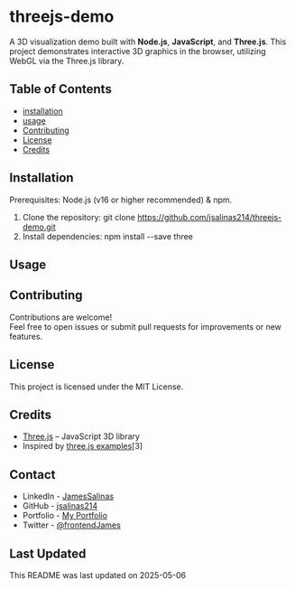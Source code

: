 # threejs-demo

A 3D visualization demo built with **Node.js**, **JavaScript**, and **Three.js**. This project demonstrates interactive 3D graphics in the browser, utilizing WebGL via the Three.js library.

## Table of Contents
- [installation](#installation)
- [usage](#usage)
- [Contributing](#contributing)
- [License](#license)
- [Credits](#credits)

## Installation

Prerequisites: Node.js (v16 or higher recommended) & npm.

1. Clone the repository: git clone https://github.com/jsalinas214/threejs-demo.git
2. Install dependencies: npm install --save three 

## Usage

## Contributing

Contributions are welcome!  
Feel free to open issues or submit pull requests for improvements or new features.

## License

This project is licensed under the MIT License.

## Credits

- [Three.js](https://threejs.org/) – JavaScript 3D library
- Inspired by [three.js examples](https://github.com/mrdoob/three.js/blob/dev/README.md)[3]

## Contact 

- LinkedIn - [JamesSalinas](https://www.linkedin.com/in/james-salinas-06a505199)
- GitHub - [jsalinas214](https://www.github.com/jsalinas214) 
- Portfolio - [My Portfolio](http://james-salinas.com/)
- Twitter - [@frontendJames](https://twitter.com/frontendJames)

## Last Updated

This README was last updated on 2025-05-06  
